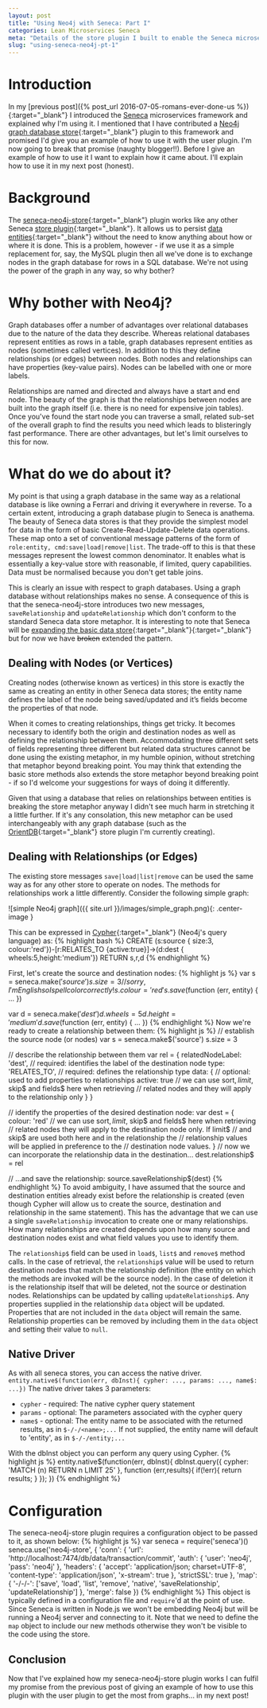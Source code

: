 ```yaml
---
layout: post
title: "Using Neo4j with Seneca: Part I"
categories: Lean Microservices Seneca
meta: "Details of the store plugin I built to enable the Seneca microservices framework to use Neo4j, the graph database, as a persistence engine."
slug: "using-seneca-neo4j-pt-1"
---
```

# Introduction
In my [previous post]({% post_url 2016-07-05-romans-ever-done-us %}){:target="_blank"} I introduced the [Seneca](http://senecajs.org/) microservices framework and explained why I'm using it. I mentioned that I have contributed a [Neo4j graph database store](https://github.com/DogFishProductions/seneca-neo4j-store){:target="_blank"} plugin to this framework and promised I'd give you an example of how to use it with the user plugin. I'm now going to break that promise (naughty blogger!!). Before I give an example of how to use it I want to explain how it came about. I'll explain how to use it in my next post (honest). 

# Background
The [seneca-neo4j-store](https://github.com/DogFishProductions/seneca-neo4j-store){:target="_blank"} plugin works like any other Seneca [store plugin](https://github.com/senecajs/seneca/blob/master/doc/data-store.md){:target="_blank"}. It allows us to persist [data entities](http://senecajs.org/tutorials/understanding-data-entities.html){:target="_blank"} without the need to know anything about how or where it is done. This is a problem, however - if we use it as a simple replacement for, say, the MySQL plugin then all we've done is to exchange nodes in the graph database for rows in a SQL database. We're not using the power of the graph in any way, so why bother? 

# Why bother with Neo4j?
Graph databases offer a number of advantages over relational databases due to the nature of the data they describe. Whereas relational databases represent entities as rows in a table, graph databases represent entities as nodes (sometimes called vertices). In addition to this they define relationships (or edges) between nodes. Both nodes and relationships can have properties (key-value pairs). Nodes can be labelled with one or more labels.

Relationships are named and directed and always have a start and end node. The beauty of the graph is that the relationships between nodes are built into the graph itself (i.e. there is no need for expensive join tables). Once you've found the start node you can traverse a small, related sub-set of the overall graph to find the results you need which leads to blisteringly fast performance. There are other advantages, but let's limit ourselves to this for now. 

# What do we do about it?
My point is that using a graph database in the same way as a relational database is like owning a Ferrari and driving it everywhere in reverse. To a certain extent, introducing a graph database plugin to Seneca is anathema. The beauty of Seneca data stores is that they provide the simplest model for data in the form of basic Create-Read-Update-Delete data operations. These map onto a set of conventional message patterns of the form of `role:entity, cmd:save|load|remove|list`. The trade-off to this is that these messages represent the lowest common denominator. It enables what is essentially a key-value store with reasonable, if limited, query capabilities. Data must be normalised because you don't get table joins.

This is clearly an issue with respect to graph databases. Using a graph database without relationships makes no sense. A consequence of this is that the seneca-neo4j-store introduces two new messages, `saveRelationship` and `updateRelationship` which don't conform to the standard Seneca data store metaphor. It is interesting to note that Seneca will be [expanding the basic data store](http://www.richardrodger.com/seneca-microservices-nodejs){:target="_blank"}{:target="_blank"} but for now we have ~~broken~~ extended the pattern. 

## Dealing with Nodes (or Vertices)
Creating nodes (otherwise known as vertices) in this store is exactly the same as creating an entity in other Seneca data stores; the entity name defines the label of the node being saved/updated and it’s fields become the properties of that node.

When it comes to creating relationships, things get tricky. It becomes necessary to identify both the origin and destination nodes as well as defining the relationship between them. Accommodating three different sets of fields representing three different but related data structures cannot be done using the existing metaphor, in my humble opinion, without stretching that metaphor beyond breaking point. You may think that extending the basic store methods also extends the store metaphor beyond breaking point - if so I'd welcome your suggestions for ways of doing it differently.

Given that using a database that relies on relationships between entities is breaking the store metaphor anyway I didn't see much harm in stretching it a little further. If it's any consolation, this new metaphor can be used interchangeably with any graph database (such as the [OrientDB](http://orientdb.com/){:target="_blank"} store plugin I'm currently creating). 

## Dealing with Relationships (or Edges)
The existing store messages `save|load|list|remove` can be used the same way as for any other store to operate on nodes. The methods for relationships work a little differently. Consider the following simple graph:

![simple Neo4j graph]({{ site.url }}/images/simple_graph.png){: .center-image }

This can be expressed in [Cypher](https://neo4j.com/docs/developer-manual/current/#cypher-query-lang){:target="_blank"} (Neo4j's query language) as:
{% highlight bash %}
  CREATE (s:source { size:3, colour:'red'})-[r:RELATES_TO {active:true}]->(d:dest { wheels:5,height:'medium'}) RETURN s,r,d
{% endhighlight %}

First, let's create the source and destination nodes: 
{% highlight js %}
  var s = seneca.make$('source')
  s.size = 3
  // sorry, I'm English so I spell color correctly!
  s.colour = 'red'
  s.save$(function (err, entity) { ... })
  
  var d = seneca.make$('dest')
  d.wheels = 5
  d.height = 'medium'
  d.save$(function (err, entity) { ... })
{% endhighlight %}
Now we're ready to create a relationship between them: 
{% highlight js %}
  // establish the source node (or nodes)
  var s = seneca.make$('source')
  s.size = 3
  
  // describe the relationship between them
  var rel = {
    relatedNodeLabel: 'dest', // required: identifies the label of the destination node
    type: 'RELATES_TO',       // required: defines the relationship type
    data: {                   // optional: used to add properties to relationships
      active: true
      // we can use sort$, limit$, skip$ and fields$ here when retrieving
      // related nodes and they will apply to the relationship only
    }
  }
  
  // identify the properties of the desired destination node:
  var dest = {
    colour: 'red'
    // we can use sort$, limit$, skip$ and fields$ here when retrieving
    // related nodes they will apply to the destination node only. If limit$
    // and skip$ are used both here and in the relationship the
    // relationship values will be applied in preference to the
    // destination node values.
  }
  // now we can incorporate the relationship data in the destination...
  dest.relationship$ = rel
  
  // ...and save the relationship:
  source.saveRelationship$(dest)
{% endhighlight %}
To avoid ambiguity, I have assumed that the source and destination entities already exist before the relationship is created (even though Cypher will allow us to create the source, destination and relationship in the same statement). This has the advantage that we can use a single `saveRelationship` invocation to create one or many relationships. How many relationships are created depends upon how many source and destination nodes exist and what field values you use to identify them.

The `relationship$` field can be used in `load$`, `list$` and `remove$` method calls. In the case of retrieval, the `relationship$` value will be used to return destination nodes that match the relationship definition (the entity on which the methods are invoked will be the source node). In the case of deletion it is the relationship itself that will be deleted, not the source or destination nodes. Relationships can be updated by calling `updateRelationship$`. Any properties supplied in the relationship `data` object will be updated. Properties that are not included in the `data` object will remain the same. Relationship properties can be removed by including them in the `data` object and setting their value to `null`. 

## Native Driver
As with all seneca stores, you can access the native driver. 
`entity.native$(function(err, dbInst){ cypher: ..., params: ..., name$: ...})`
The native driver takes 3 parameters: 
 - `cypher` - required: The native cypher query statement
 - `params` - optional: The parameters associated with the cypher query
 - `name$` - optional: The entity name to be associated with the returned results, as in `$-/-/<name>;...` If not supplied, the entity name will default to 'entity', as in `$-/-/entity;...`

With the dbInst object you can perform any query using Cypher. 
{% highlight js %}
  entity.native$(function(err, dbInst){
    dbInst.query({ cypher: 'MATCH (n) RETURN n LIMIT 25' }, function (err,results){
      if(!err){
        return results;
      }
    });
  })
{% endhighlight %}   

# Configuration
The seneca-neo4j-store plugin requires a configuration object to be passed to it, as shown below: 
{% highlight js %}
  var seneca = require('seneca')()
  seneca.use('neo4j-store', {
    'conn': {
      'url': 'http://localhost:7474/db/data/transaction/commit',
      'auth': {
      'user': 'neo4j',
      'pass': 'neo4j'
    },
    'headers': {
      'accept': 'application/json; charset=UTF-8',
      'content-type': 'application/json',
      'x-stream': true
    },
    'strictSSL': true
  },
  'map': { '-/-/-': ['save', 'load', 'list', 'remove', 'native', 'saveRelationship', 'updateRelationship'] }, 
  'merge': false }) 
{% endhighlight %}
This object is typically defined in a configuration file and `require`'d at the point of use. Since Seneca is written in Node.js we won't be embedding Neo4j but will be running a Neo4j server and connecting to it. Note that we need to define the `map` object to include our new methods otherwise they won't be visible to the code using the store. 

## Conclusion
Now that I've explained how my seneca-neo4j-store plugin works I can fulfil my promise from the previous post of giving an example of how to use this plugin with the user plugin to get the most from graphs... in my next post!